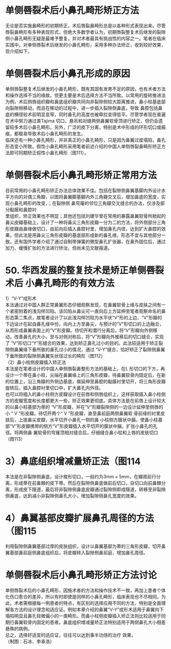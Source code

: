 # 单侧唇裂术后小鼻孔畸形矫正方法  
无论是否实施鼻畸形的初期矫正，术后唇裂鼻畸形总是以各种形式表现出来。尽管唇裂鼻畸形有多种表现形式，但绝大多数学者认为，初期唇裂整复术后继发的裂隙侧小鼻孔畸形无疑是最难予整复，并对术者最具有挑战性的内容之一。笔者在临床实践中，对单侧唇裂术后继发的小鼻孔畸形，采用多种办法矫正，收到较好效果，现介绍如下。  
#  单侧唇裂术后小鼻孔形成的原因  
单侧唇裂整复术后继发的小鼻孔畸形，既有其固有发育不足的原因，也有术者方法和操作选择不当的缘故。但更主要是术后选择方法不当所致。以常用的旋转推进法为例，术后侧唇组织瓣和鼻底组织瓣共同向非裂隙侧较大距离推进，鼻小柱基底部向裂隙侧移动，而且在移动的过程中，进一步插入裂隙侧鼻底，导致 鼻腔包括鼻底的横径较术前明显变窄，同时鼻孔的高度也被牵拉变得低平。尽管学者现在普遍在术中努力通过类Tajima 切口，悬吊和对缝两侧鼻翼软骨顶进行矫正，但仍会遗留较多术后小鼻孔畸形。另外，广泛的皮下分离，特别是术中形成的环形切口或瘢痕，都极易导致术后小鼻孔畸形的发生。  
临床还有一种小鼻孔畸形，并非真正的小鼻孔畸形，只是因为鼻翼过度塌陷，鼻孔形态变小所致。假性小鼻孔畸形采用笔者前述介绍的中国人单侧唇裂鼻畸形矫正方法即可同期矫正假性小鼻孔畸形（图111）。  
#  单侧唇裂术后小鼻孔畸形矫正常用方法  
目前常用的小鼻孔畸形矫正办法总体效果不佳。包括在裂隙侧鼻翼基脚内外设计水平方向的对偶三角瓣，以图将鼻翼脚基脚内外三角瓣交叉后，增加鼻底的宽度，实现小鼻孔畸形的改变，；在裂隙侧 鼻穹窿的邻位三角瓣交叉缝合的办法，仅涉及部分黏膜和鼻腔衬  
里组织，矫正效果也不明显；其他还包括刘建华曾在常用的暴露鼻翼软骨所掀起的鼻尖皮瓣基础上，设计了一种将鼻尖三角形皮瓣一分为二的方法，将外侧部分三角形皮瓣由鼻缘做切口，由前向后插入鼻腔衬里，增加鼻孔内径，达到扩大鼻腔的效果。但此法是用鼻尖三角形皮瓣的基底部形成新的鼻孔缘，形态不宜与其他部分一致。还有国外学者介绍了通过自制带弹簧的微型鼻孔扩张器，在鼻外固位后，通过加力、缓慢扩张的方法进行矫治，但尚未见文献报道。  
# 50. 华西发展的整复技术是矫正单侧唇裂术后 小鼻孔畸形的有效方法  
1）“V-Y”成形术  
本法通过对中国人群正常鼻翼形态仔细观察发现，在鼻翼软骨上缘与皮肤之间有一个紧密附着的浅沟样凹陷。该凹陷从鼻尖可一直向后上方延伸至笔者观察命名的鼻形态第二焦点，故笔者设计了以此浅沟样凹陷为水平状“V”形的上边，“V”形瓣的下边设计在起自鼻孔缘中份，向内上方至鼻尖，与预计的“V”形切口的上边融合，从而形成鼻翼表面上的“V”形皮瓣。待切开和潜行分离后，将“V”形瓣向外侧移动，改善鼻孔的大小，至与对侧对称后，将“V”形瓣向外推移后的切口缝合，实现了
“V”形切口“Y”形缝合的效果，达到矫正鼻孔过小的目的。此法较适用于矫正裂隙侧鼻翼缘下垂所致的鼻孔过小的情况，通过
“V-Y”缝合，恰好矫正了裂隙侧鼻翼下垂所致的裂隙侧鼻翼矢状径过长的畸形（图112）  
（2）鼻小柱侧皮瓣插入矫正法  
本法是在笔者设计的中国人单侧唇裂鼻整形方法的基础上，在L 形切口的下方，再设计一个蒂在鼻小柱，尖端在鼻翼缘上的三角形皮瓣，待鼻翼软骨内固定后，在新的位置上，沿三角瓣的外侧边基底，做延伸至鼻腔的黏膜衬里切开，将三角形皮瓣旋转后，插入鼻腔衬里切口中，扩大鼻孔内外径。  
也可以将插入的鼻小柱侧方皮瓣设计在前唇和侧唇组织上，这样获取插入鼻小柱侧方的皮瓣宽度和长度都更大一些，矫正效果更彻底。具体方法是在前唇上设计较大的以鼻小柱基部为蒂的
“V”形皮瓣，并在“V”形瓣裂隙侧的一边设计延伸至侧唇的小
“ V ”形皮瓣。待切开两个“ V ”形皮瓣，直至鼻前庭两侧鼻翼软 骨前缘的衬里皮肤后，上提鼻尖皮瓣，水平切开小鼻孔一侧的鼻 小柱侧方膜状中膈，使鼻小柱基部“V”形皮瓣携带的侧方“V”形皮瓣插入水平切开的膜状中膈，扩张小鼻孔的孔径。将两侧鼻 翼软骨的穹窿顶相对缝合后，仔细缝合鼻小柱和上唇的皮肤切口（图113）  
# 3）鼻底组织增减量矫正法（图114  
本法是在非裂隙侧鼻底，设计梭形切口，一般约为$3\mathrm{mm}\times5\mathrm{mm}$，在瓣周前行分离，形成蒂在前鼻棘的皮下蒂。然后在裂隙侧鼻底做前后切口，自切口向前鼻棘分离，形成皮下隧道，最后将非裂隙侧鼻底皮瓣通过裂隙侧即成隧道，转移至非裂隙侧鼻底，达到减小非裂隙侧鼻孔大小，增加裂隙侧鼻孔宽度的效果。  
# 4）鼻翼基部皮瓣扩展鼻孔周径的方法（图115  
利用裂隙侧鼻翼基部过厚的皮肤组织，设计以鼻翼基部为蒂的三角形皮瓣，切开鼻翼基部鼻前庭侧鼻底组织后，将皮瓣转入裂隙侧鼻前庭，增加鼻孔周径。  
#  单侧唇裂术后小鼻孔畸形矫正方法讨论  
单侧唇裂术后的小鼻孔畸形，因施术者的方法和操作技术不一致，再加上患者个体化伤口愈合的差异，所以有时即使是同样的小鼻孔畸形，临床表现也不尽相同。为此，术者需根据每一例患者的特点，有区别的选择应用不同的方法，特别是全面理解各方法的设计理念和适应证。例如本章介绍的鼻翼“V-Y”成形术适用于鼻翼向下塌陷明显且鼻孔轻微偏小的一类畸形。而鼻小柱侧皮瓣插入矫正法则比较适用于同期行鼻翼软骨内固定的患者。鼻底组织增减量矫正法特别适用于两侧鼻孔大小相差悬殊的病例。  
总之，选择好适宜的适应证，往往可以达到事半功倍的治疗 效果。  
（制图：石冰、李承浩）  